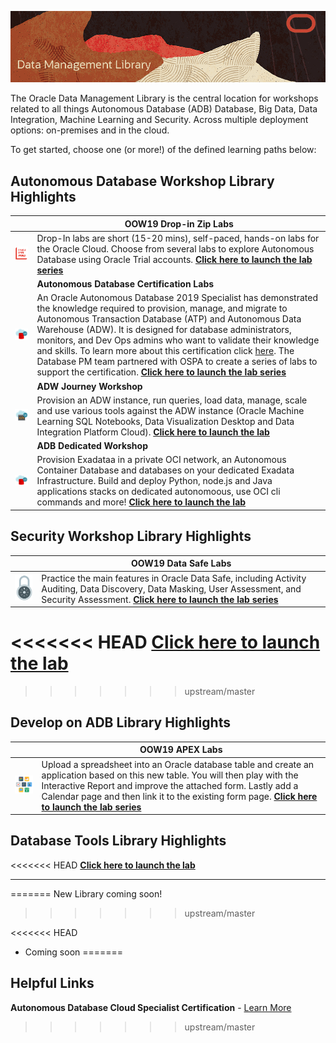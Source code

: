 ![](common-template/img/data-management-title.png)


The Oracle Data Management Library is the central location for workshops related to all things Autonomous Database (ADB) Database, Big Data, Data Integration, Machine Learning and Security.  Across multiple deployment options:  on-premises and in the cloud.  

To get started, choose one (or more!) of the defined learning paths below:

## **Autonomous Database Workshop Library Highlights**

|  | OOW19 Drop-in Zip Labs|
| ------------- | ------------- |
| ![autonomous-database/ziplabs](common-template/img/oow.png)  | Drop-In labs are short (15-20 mins), self-paced, hands-on labs for the Oracle Cloud. Choose from several labs to explore Autonomous Database using Oracle Trial accounts.   **[Click here to launch the lab series](autonomous-database/ziplabs)**  |
|  |**Autonomous Database Certification Labs**|
| ![autonomous-database/certification](common-template/img/autonomousdb.png) | An Oracle Autonomous Database 2019 Specialist has demonstrated the knowledge required to provision, manage, and migrate to Autonomous Transaction Database (ATP) and Autonomous Data Warehouse (ADW).  It is designed for database administrators, monitors, and Dev Ops admins who want to validate their knowledge and skills. To learn more about this certification click [here](https://education.oracle.com/oracle-autonomous-database-cloud-2019-certified-specialist/trackp_OADB19).  The Database PM team partnered with OSPA to create a series of labs to support the certification. **[Click here to launch the lab series](autonomous-database/certification)** |
| | **ADW Journey Workshop**|
| ![autononmous-database/autonomous-data-warehouse/journey4-adwc](common-template/img/adb.png) | Provision an ADW instance, run queries, load data, manage, scale and use various tools against the ADW instance (Oracle Machine Learning SQL Notebooks, Data Visualization Desktop and Data Integration Platform Cloud). **[Click here to launch the lab](https://www.oracle.com/goto/adw/tutorial)**
| | **ADB Dedicated Workshop**|
| ![autonomous-transaction-processing/dedicated](common-template/img/autonomousdb.png) | Provision Exadataa in a private OCI network, an Autonomous Container Database and databases on your dedicated Exadata Infrastructure.  Build and deploy Python, node.js and Java applications stacks on dedicated autonomoous, use OCI cli commands and more! **[Click here to launch the lab](autonomous-transaction-processing/dedicated/README.md)**
 


## **Security Workshop Library Highlights**

|  | OOW19 Data Safe Labs|
| ------------- | ------------- |
| ![security/data-safe/](common-template/img/security.png)| Practice the main features in Oracle Data Safe, including Activity Auditing, Data Discovery, Data Masking, User Assessment, and Security Assessment.   **[Click here to launch the lab series](security/data-safe)**  |

<<<<<<< HEAD
 **[Click here to launch the lab](autonomous-database/autonomous-data-warehouse)**
=======
>>>>>>> upstream/master


## **Develop on ADB Library Highlights**

|  | OOW19 APEX Labs|
| ------------- | ------------- |
| ![autonomous-database/ziplabs/2019/atp-apex-spreadsheet-app](common-template/img/apex-apps-512.png) |  Upload a spreadsheet into an Oracle database table and create an application based on this new table. You will then play with the Interactive Report and improve the attached form. Lastly add a Calendar page and then link it to the existing form page.   **[Click here to launch the lab series](autonomous-database/ziplabs/2019/atp-apex-spreadsheet-app)**  |

## **Database Tools Library Highlights**

<<<<<<< HEAD
 **[Click here to launch the lab](autonomous-transaction-processing/dedicated)**

 ---
=======
New Library coming soon!
>>>>>>> upstream/master



<<<<<<< HEAD
- Coming soon
=======
## Helpful Links ##

**Autonomous Database Cloud Specialist Certification** - [Learn More]([here](https://education.oracle.com/oracle-autonomous-database-cloud-2019-certified-specialist/trackp_OADB19))





>>>>>>> upstream/master
